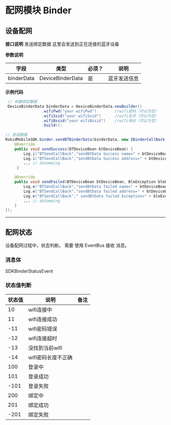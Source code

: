 # 配网模块 Binder
## 设备配网

**接口说明** 
发送绑定数据
这里会发送到正在连接的蓝牙设备

**参数说明**

| 字段    | 类型   | 必须？| 说明 |
| ------ | ----- | ----- | ----- |
| binderData | DeviceBinderData | 是 | 蓝牙发送信息 |

**示例代码**

```java
 // 构建绑定数据
 DeviceBinderData binderData = DeviceBinderData.newBuilder()
                .wifiPwd("your wifiPwd")        //wifi密码（可以为空）
                .wifiSsid("your wifiSsid")      //wifi名字（可以为空）
                .wifiBssid("your wifiBssid")    //wifi地址（可以为空）
                .build();
                
// 发送数据
RokidMobileSDK.binder.sendBTBinderData(binderData, new IBinderCallBack() {
    @Override
    public void sendSuccess(BTDeviceBean btDeviceBean) {    
        Log.i("BTSendCallBack","sendBtData Success name=" + btDeviceBean.getName());
        Log.i("BTSendCallBack","sendBtData Success address=" + btDeviceBean.getAddress());
        ... // doSomeing
     }

    @Override
    public void sendFailed(BTDeviceBean btDeviceBean, BleException bleException) {          
        Log.e("BTSendCallBack","sendBtData failed name=" + btDeviceBean.getName());
        Log.e("BTSendCallBack","sendBtData failed address=" + btDeviceBean.getAddress());
        Log.e("BTSendCallBack"," sendBtData failed Exception=" + bleException.toString());
        ... // doSomeing
    }
});
```

---

## 配网状态

设备配网过程中，状态判断。
需要 使用 EventBus 接收 消息。

### 消息体

SDKBinderStatusEvent

### 状态值判断

| 状态值 | 说明 | 备注 |
| --- | --- | --- |
| 10 | wifi连接中 ||
| 11 | wifi连接成功 ||
| -11 | wifi密码错误 ||
| -12 | wifi连接超时 ||
| -13 | 没找到当前wifi ||
| -14 | wifi密码长度不正确 ||
| 100 | 登录中 ||
| 101 | 登录成功 ||
| -101 | 登录失败 ||
| 200 | 绑定中 ||
| 201 | 绑定成功 ||
| -201 | 绑定失败 ||

